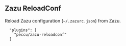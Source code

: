 ## Zazu ReloadConf

Reload Zazu configuration (`~/.zazurc.json`) from Zazu.

```
  "plugins": [
    "peccu/zazu-reloadconf"
  ]
```
